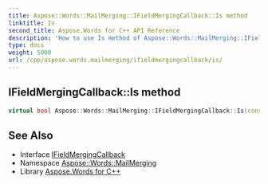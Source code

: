 ```yaml
---
title: Aspose::Words::MailMerging::IFieldMergingCallback::Is method
linktitle: Is
second_title: Aspose.Words for C++ API Reference
description: 'How to use Is method of Aspose::Words::MailMerging::IFieldMergingCallback class in C++.'
type: docs
weight: 5000
url: /cpp/aspose.words.mailmerging/ifieldmergingcallback/is/
---
```

## IFieldMergingCallback::Is method




```cpp
virtual bool Aspose::Words::MailMerging::IFieldMergingCallback::Is(const System::TypeInfo &target) const override
```

## See Also

* Interface [IFieldMergingCallback](../)
* Namespace [Aspose::Words::MailMerging](../../)
* Library [Aspose.Words for C++](../../../)
